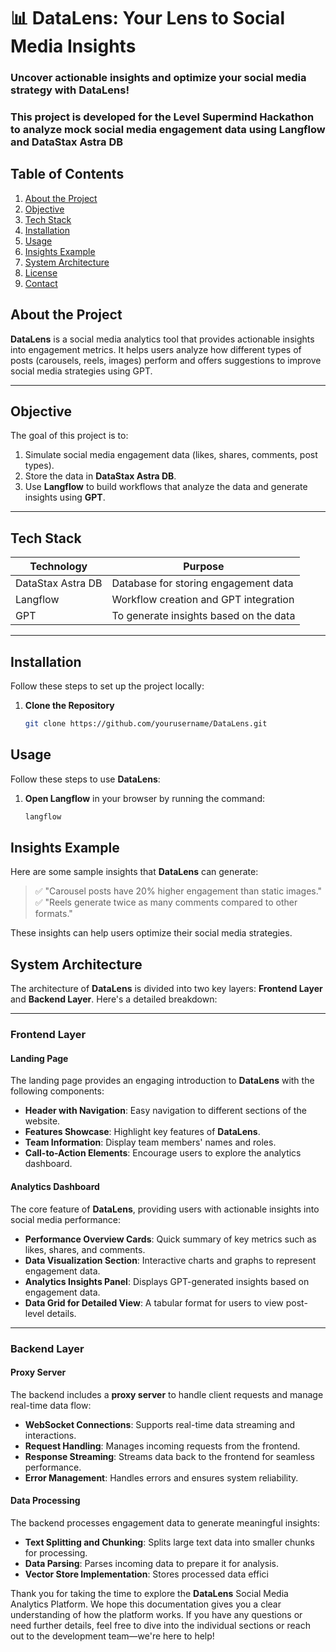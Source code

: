# 📊 DataLens: Your Lens to Social Media Insights
### Uncover actionable insights and optimize your social media strategy with DataLens!
### This project is developed for the Level Supermind Hackathon to analyze mock social media engagement data using Langflow and DataStax Astra DB

## Table of Contents  
1. [About the Project](#about-the-project)  
2. [Objective](#objective )  
3. [Tech Stack](#tech-stack)  
4. [Installation](#installation)  
5. [Usage](#usage)  
6. [Insights Example](#insights-example)  
7. [System Architecture](#system-architecture)  
8. [License](#license)  
9. [Contact](#contact)

## **About the Project**  

**DataLens** is a social media analytics tool that provides actionable insights into engagement metrics. It helps users analyze how different types of posts (carousels, reels, images) perform and offers suggestions to improve social media strategies using GPT.

---

## **Objective**  

The goal of this project is to:  
1. Simulate social media engagement data (likes, shares, comments, post types).  
2. Store the data in **DataStax Astra DB**.  
3. Use **Langflow** to build workflows that analyze the data and generate insights using **GPT**.

---

## **Tech Stack**  

| Technology       | Purpose                           |
|------------------|-----------------------------------|
| DataStax Astra DB| Database for storing engagement data |
| Langflow         | Workflow creation and GPT integration |
| GPT              | To generate insights based on the data |

---

## **Installation**  

Follow these steps to set up the project locally:

1. **Clone the Repository**  
   ```bash
   git clone https://github.com/yourusername/DataLens.git
   
## **Usage**

Follow these steps to use **DataLens**:

1. **Open Langflow** in your browser by running the command:  
   ```bash
   langflow

## **Insights Example**

Here are some sample insights that **DataLens** can generate:  

> ✅ "Carousel posts have 20% higher engagement than static images."  
> ✅ "Reels generate twice as many comments compared to other formats."  

These insights can help users optimize their social media strategies.

## **System Architecture**

The architecture of **DataLens** is divided into two key layers: **Frontend Layer** and **Backend Layer**. Here's a detailed breakdown:

---

### **Frontend Layer**

#### **Landing Page**
The landing page provides an engaging introduction to **DataLens** with the following components:

- **Header with Navigation**: Easy navigation to different sections of the website.  
- **Features Showcase**: Highlight key features of **DataLens**.  
- **Team Information**: Display team members' names and roles.  
- **Call-to-Action Elements**: Encourage users to explore the analytics dashboard.

#### **Analytics Dashboard**
The core feature of **DataLens**, providing users with actionable insights into social media performance:

- **Performance Overview Cards**: Quick summary of key metrics such as likes, shares, and comments.  
- **Data Visualization Section**: Interactive charts and graphs to represent engagement data.  
- **Analytics Insights Panel**: Displays GPT-generated insights based on engagement data.  
- **Data Grid for Detailed View**: A tabular format for users to view post-level details.

---

### **Backend Layer**

#### **Proxy Server**
The backend includes a **proxy server** to handle client requests and manage real-time data flow:

- **WebSocket Connections**: Supports real-time data streaming and interactions.  
- **Request Handling**: Manages incoming requests from the frontend.  
- **Response Streaming**: Streams data back to the frontend for seamless performance.  
- **Error Management**: Handles errors and ensures system reliability.

#### **Data Processing**
The backend processes engagement data to generate meaningful insights:

- **Text Splitting and Chunking**: Splits large text data into smaller chunks for processing.  
- **Data Parsing**: Parses incoming data to prepare it for analysis.  
- **Vector Store Implementation**: Stores processed data effici

Thank you for taking the time to explore the **DataLens** Social Media Analytics Platform. We hope this documentation gives you a clear understanding of how the platform works. If you have any questions or need further details, feel free to dive into the individual sections or reach out to the development team—we're here to help!
